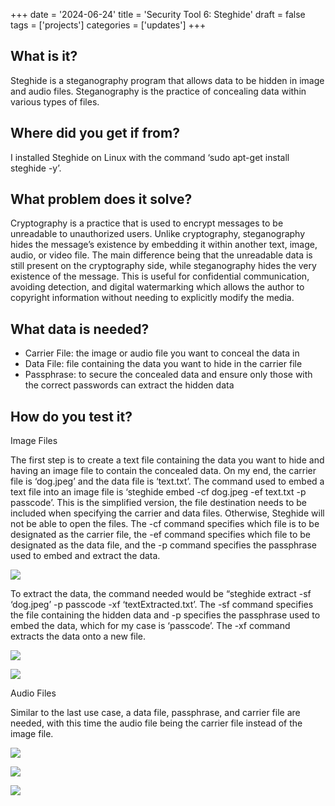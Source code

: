+++
date = '2024-06-24'
title = 'Security Tool 6: Steghide'
draft = false
tags = ['projects']
categories = ['updates']
+++

<h2>What is it?</h2>

Steghide is a steganography program that allows data to be hidden in image and audio files. Steganography is the practice of concealing data within various types of files.

<h2>Where did you get if from?</h2>

I installed Steghide on Linux with the command ‘sudo apt-get install steghide -y’. 

<h2>What problem does it solve?</h2>

Cryptography is a practice that is used to encrypt messages to be unreadable to unauthorized users. Unlike cryptography, steganography hides the message’s existence by embedding it within another text, image, audio, or video file. The main difference being that the unreadable data is still present on the cryptography side, while steganography hides the very existence of the message. This is useful for confidential communication, avoiding detection, and digital watermarking which allows the author to copyright information without needing to explicitly modify the media. 

<h2>What data is needed?</h2>

<ul>
<li>Carrier File: the image or audio file you want to conceal the data in</li>
<li>Data File: file containing the data you want to hide in the carrier file</li>
<li>Passphrase: to secure the concealed data and ensure only those with the correct passwords can extract the hidden data</li>
</ul>

<h2>How do you test it?</h2>

Image Files

The first step is to create a text file containing the data you want to hide and having an image file to contain the concealed data. On my end, the carrier file is ‘dog.jpeg’ and the data file is ‘text.txt’. The command used to embed a text file into an image file is ‘steghide embed -cf dog.jpeg -ef text.txt -p passcode’. This is the simplified version, the file destination needs to be included when specifying the carrier and data files.
Otherwise, Steghide will not be able to open the files. The -cf command specifies which file is to be designated as the carrier file, the -ef command specifies which file to be designated as the data file, and the -p command specifies the passphrase used to embed and extract the data. 

<image src=https://image-ms.s3.us-east-1.amazonaws.com/LinuxSS7.png></img>

To extract the data, the command needed would be “steghide extract -sf ‘dog.jpeg’ -p passcode -xf ‘textExtracted.txt’. The -sf command specifies the file containing the hidden data and -p specifies the passphrase used to embed the data, which for my case is ‘passcode’. The -xf command extracts the data onto a new file. 

<image src=https://image-ms.s3.us-east-1.amazonaws.com/LinuxSS8.png></img>

<image src=https://image-ms.s3.us-east-1.amazonaws.com/LinuxSS9.png></img>

Audio Files 

Similar to the last use case, a data file, passphrase, and carrier file are needed, with this time the audio file being the carrier file instead of the image file.

<image src=https://image-ms.s3.us-east-1.amazonaws.com/LinuxSS10.png></img>

<image src=https://image-ms.s3.us-east-1.amazonaws.com/LinuxSS11.png></img>

<image src=https://image-ms.s3.us-east-1.amazonaws.com/LinuxSS12.png></img>


